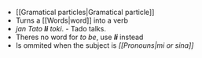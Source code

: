 - [[Gramatical particles|Gramatical particle]]
- Turns a [[Words|word]] into a verb
- *jan Tato **li** toki*. - Tado talks.
- Theres no word for *to be*, use ***li*** instead
- Is ommited when the subject is *[[Pronouns|mi or sina]]*